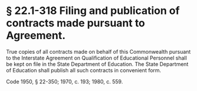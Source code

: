 # § 22.1-318 Filing and publication of contracts made pursuant to Agreement.

<p>True copies of all contracts made on behalf of this Commonwealth pursuant to the Interstate Agreement on Qualification of Educational Personnel shall be kept on file in the State Department of Education. The State Department of Education shall publish all such contracts in convenient form.</p><p>Code 1950, § 22-350; 1970, c. 193; 1980, c. 559.</p>